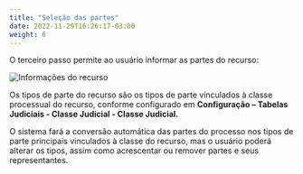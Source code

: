 ```yaml
---
title: "Seleção das partes"
date: 2022-11-29T16:26:17-03:00
weight: 6
---
```


O terceiro passo permite ao usuário informar as partes do recurso:

![Informações do recurso](/imagens/recurso_6.jpg)

Os tipos de parte do recurso são os tipos de parte vinculados à classe processual do recurso, conforme configurado em **Configuração – Tabelas Judiciais - Classe Judicial - Classe Judicial.**

O sistema fará a conversão automática das partes do processo nos tipos de parte principais vinculados à classe do recurso, mas o usuário poderá alterar os tipos, assim como acrescentar ou remover partes e seus representantes.
